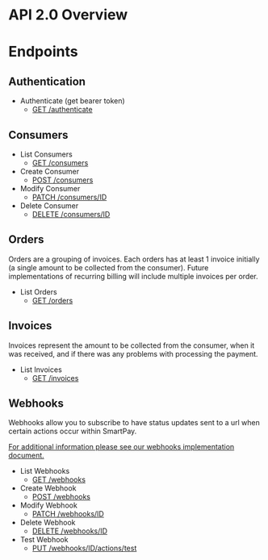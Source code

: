 # API 2.0 Overview

# Endpoints

## Authentication

- Authenticate (get bearer token)
	* [GET /authenticate](authenticate/authenticate.md)

## Consumers

- List Consumers 
	* [GET /consumers](consumers/get_consumers.md)
- Create Consumer 
	* [POST /consumers](consumers/create_consumer.md)
- Modify Consumer 
	* [PATCH /consumers/ID](consumers/modify_consumer.md)
- Delete Consumer 
	* [DELETE /consumers/ID](consumers/delete_consumer.md)

## Orders

Orders are a grouping of invoices.  Each orders has at least 1 invoice initially (a single amount to be collected from the consumer).  Future implementations of recurring billing will include multiple invoices per order.

- List Orders
	* [GET /orders](orders/get_orders.md)

## Invoices

Invoices represent the amount to be collected from the consumer, when it was received, and if there was any problems with processing the payment.

- List Invoices
	* [GET /invoices](invoices/get_invoices.md)

## Webhooks

Webhooks allow you to subscribe to have status updates sent to a url when certain actions occur within SmartPay.

[For additional information please see our webhooks implementation document.](implementation.md)

- List Webhooks
	* [GET /webhooks](webhooks/get_webhooks.md)
- Create Webhook
	* [POST /webhooks](webhooks/create_webhook.md)
- Modify Webhook
	* [PATCH /webhooks/ID](webhooks/modify_webhook.md)
- Delete Webhook
	* [DELETE /webhooks/ID](webhooks/delete_webhook.md)
- Test Webhook
	* [PUT /webhooks/ID/actions/test](webhooks/test_webhook.md)